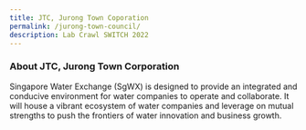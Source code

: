 ```yaml
---
title: JTC, Jurong Town Coporation
permalink: /jurong-town-council/
description: Lab Crawl SWITCH 2022
---
```

### **About JTC, Jurong Town Corporation** 

Singapore Water Exchange (SgWX) is designed to provide an integrated and conducive environment for water companies to operate and collaborate. It will house a vibrant ecosystem of water companies and leverage on mutual strengths to push the frontiers of water innovation and business growth.